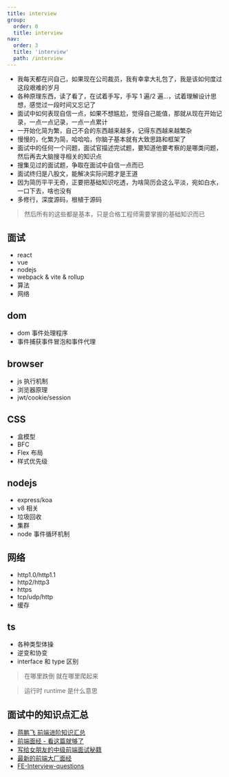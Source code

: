```yaml
---
title: interview
group:
  order: 0
  title: interview
nav:
  order: 3
  title: 'interview'
  path: /interview
---
```


- 我每天都在问自己，如果现在公司裁员，我有幸拿大礼包了，我是该如何度过这段艰难的岁月
- 各种原理东西，读了看了，在试着手写，手写 1 遍/2 遍...，试着理解设计思想，感觉过一段时间又忘记了
- 面试中如何表现自信一点，如果不想尴尬，觉得自己能值，那就从现在开始记录，一点一点记录，一点一点累计
- 一开始化简为繁，自己不会的东西越来越多，记得东西越来越繁杂
- 慢慢的，化繁为简，哈哈哈，你脑子基本就有大致思路和框架了
- 面试中的任何一个问题，面试官描述完试题，要知道他要考察的是哪类问题，然后再去大脑搜寻相关的知识点
- 搜集见过的面试题，争取在面试中自信一点而已
- 面试终归是八股文，能解决实际问题才是王道
- 因为简历平平无奇，正要把基础知识吃透，为啥简历会这么平淡，宛如白水，一口下去，啥也没有
- 多修行，深度源码，根植于源码

> 然后所有的这些都是基本，只是合格工程师需要掌握的基础知识而已

## 面试

- react
- vue
- nodejs
- webpack & vite & rollup
- 算法
- 网络

## dom

- dom 事件处理程序
- 事件捕获事件冒泡和事件代理

## browser

- js 执行机制
- 浏览器原理
- jwt/cookie/session

## CSS

- 盒模型
- BFC
- Flex 布局
- 样式优先级

## nodejs

- express/koa
- v8 相关
- 垃圾回收
- 集群
- node 事件循环机制

## 网络

- http1.0/http1.1
- http2/http3
- https
- tcp/udp/http
- 缓存

## ts

- 各种类型体操
- 逆变和协变
- interface 和 type 区别

> 在哪里跌倒 就在哪里爬起来

> 运行时 runtime 是什么意思

## 面试中的知识点汇总

- [蒋鹏飞 前端进阶知识汇总](https://juejin.cn/post/6844904061838295047)
- [前端面经 - 看这篇就够了](https://juejin.cn/post/6948227795059212318#heading-3)
- [写给女朋友的中级前端面试秘籍](https://juejin.cn/post/6844904115428917255)
- [最新的前端大厂面经](https://juejin.cn/post/7004638318843412493#comment)
- [FE-Interview-questions](https://github.com/wantnocode/FE-Interview-questions)
